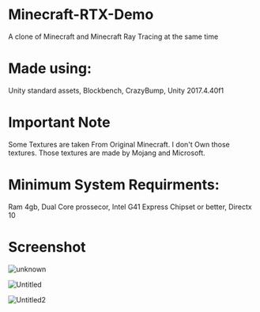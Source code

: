 # Minecraft-RTX-Demo

A clone of Minecraft and Minecraft Ray Tracing at the same time

# Made using:

Unity standard assets,
Blockbench,
CrazyBump,
Unity 2017.4.40f1

# Important Note

Some Textures are taken From Original Minecraft.
I don't Own those textures.
Those textures are made by Mojang and Microsoft.

# Minimum System Requirments:

Ram 4gb,
Dual Core prossecor,
Intel G41 Express Chipset or better,
Directx 10
# Screenshot

![unknown](https://user-images.githubusercontent.com/83266075/166500500-5d2e4187-1c0b-4db7-a6ff-b1c65dcc8a63.png)

![Untitled](https://user-images.githubusercontent.com/83266075/166500883-ee9309f5-7877-43c0-8984-e83e7d772c2a.png)

![Untitled2](https://user-images.githubusercontent.com/83266075/166500895-ad63ed3f-efcc-4153-9e6c-3612ad8f81f2.png)
